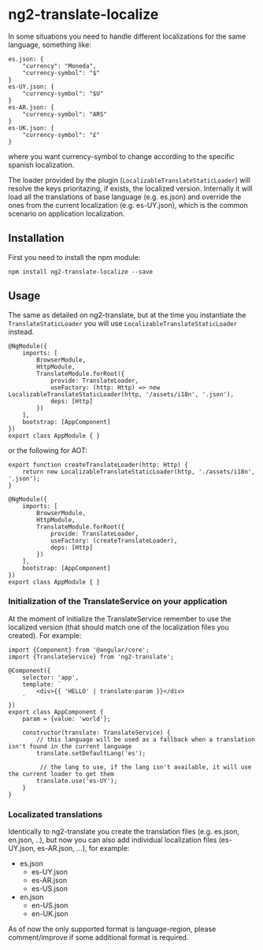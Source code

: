 # ng2-translate-localize

In some situations you need to handle different localizations for the same language, something like:

```
es.json: {
    "currency": "Moneda",
    "currency-symbol": "$"
}
es-UY.json: {
    "currency-symbol": "$U"
}
es-AR.json: {
    "currency-symbol": "ARS"
}
es-UK.json: {
    "currency-symbol": "£"
}
```

where you want currency-symbol to change according to the specific spanish localization.

The loader provided by the plugin (`LocalizableTranslateStaticLoader`) will resolve the keys prioritazing, if exists,
the localized version. Internally it will load all the translations of base language (e.g. es.json) and override the
ones from the current localization (e.g. es-UY.json), which is the common scenario on application localization.

## Installation

First you need to install the npm module:

```
npm install ng2-translate-localize --save
```

## Usage

The same as detailed on ng2-translate, but at the time you instantiate the `TranslateStaticLoader` you will use
`LocalizableTranslateStaticLoader` instead.

```
@NgModule({
    imports: [
        BrowserModule,
        HttpModule,
        TranslateModule.forRoot({
            provide: TranslateLoader,
            useFactory: (http: Http) => new LocalizableTranslateStaticLoader(http, '/assets/i18n', '.json'),
            deps: [Http]
        })
    ],
    bootstrap: [AppComponent]
})
export class AppModule { }
```

or the following for AOT:

```
export function createTranslateLoader(http: Http) {
    return new LocalizableTranslateStaticLoader(http, './assets/i18n', '.json');
}

@NgModule({
    imports: [
        BrowserModule,
        HttpModule,
        TranslateModule.forRoot({
            provide: TranslateLoader,
            useFactory: (createTranslateLoader),
            deps: [Http]
        })
    ],
    bootstrap: [AppComponent]
})
export class AppModule { }
```

### Initialization of the TranslateService on your application
At the moment of initialize the TranslateService remember to use the localized version (that should match
one of the localization files you created). For example:

```
import {Component} from '@angular/core';
import {TranslateService} from 'ng2-translate';

@Component({
    selector: 'app',
    template: `
        <div>{{ 'HELLO' | translate:param }}</div>
    `
})
export class AppComponent {
    param = {value: 'world'};

    constructor(translate: TranslateService) {
        // this language will be used as a fallback when a translation isn't found in the current language
        translate.setDefaultLang('es');

         // the lang to use, if the lang isn't available, it will use the current loader to get them
        translate.use('es-UY');
    }
}
```

### Localizated translations
Identically to ng2-translate you create the translation files (e.g. es.json, en.json, ..), but now you can
also add individual localization files (es-UY.json, es-AR.json, ...), for example:

* es.json
    * es-UY.json
    * es-AR.json
    * es-US.json
* en.json
    * en-US.json
    * en-UK.json

As of now the only supported format is language-region, please comment/improve if some additional format is required.